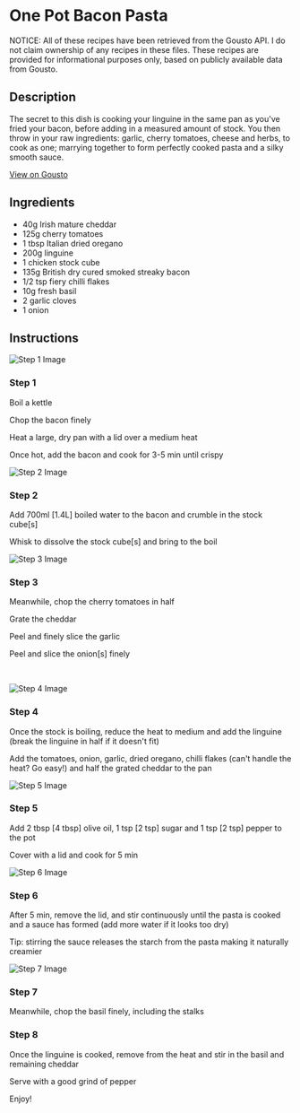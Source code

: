 # One Pot Bacon Pasta

NOTICE: All of these recipes have been retrieved from the Gousto API. I do not claim ownership of any recipes in these files. These recipes are provided for informational purposes only, based on publicly available data from Gousto.

## Description

The secret to this dish is cooking your linguine in the same pan as you've fried your bacon, before adding in a measured amount of stock. You then throw in your raw ingredients: garlic, cherry tomatoes, cheese and herbs, to cook as one; marrying together to form perfectly cooked pasta and a silky smooth sauce.

[View on Gousto](https://www.gousto.co.uk/recipes/cookbook/one-pot-bacon-pasta)

## Ingredients

- 40g Irish mature cheddar
- 125g cherry tomatoes
- 1 tbsp Italian dried oregano 
- 200g linguine 
- 1 chicken stock cube
- 135g British dry cured smoked streaky bacon
- 1/2 tsp fiery chilli flakes 
- 10g fresh basil 
- 2 garlic cloves 
- 1 onion

## Instructions

![Step 1 Image](https://production-media.gousto.co.uk/cms/recipe-step-image/317_step-1-x200.jpg)

### Step 1

Boil a kettle


Chop&nbsp;the bacon finely&nbsp;


Heat a large, dry pan&nbsp;with a lid&nbsp;over a medium heat&nbsp;


Once hot, add the bacon and cook for 3-5 min until crispy&nbsp;

![Step 2 Image](https://production-media.gousto.co.uk/cms/recipe-step-image/317_step-2-x200.jpg)

### Step 2

Add 700ml<span class="text-danger">&nbsp;[1.4L]</span>&nbsp;boiled water to the bacon and crumble in the stock cube<span class="text-danger">[s]</span>


Whisk to dissolve the stock cube<span class="text-danger">[s]</span>&nbsp;and bring to the boil

![Step 3 Image](https://production-media.gousto.co.uk/cms/recipe-step-image/317_step-3-x200.jpg)

### Step 3

Meanwhile, chop the <span class="text-highlight">cherry</span><span class="text-highlight">&nbsp;</span>tomatoes in half


Grate the cheddar


Peel and finely slice the garlic


Peel and slice the onion<span class="text-danger">[s]</span>&nbsp;finely


&nbsp;

![Step 4 Image](https://production-media.gousto.co.uk/cms/recipe-step-image/317_step-4-x200.jpg)

### Step 4

Once the stock is boiling, reduce the heat to medium and add the linguine (break the linguine in half if it doesn't fit)


Add the tomatoes, onion, garlic, dried oregano, chilli flakes (can't handle the heat? Go easy!) and half the grated cheddar to the pan

![Step 5 Image](https://production-media.gousto.co.uk/cms/recipe-step-image/317_step-5-x200.jpg)

### Step 5

Add 2 tbsp <span class="text-danger">[4 tbsp]</span>&nbsp;olive oil, 1 tsp<span class="text-danger">&nbsp;[2 tsp]</span>&nbsp;sugar and 1 tsp <span class="text-danger">[2 tsp]</span>&nbsp;pepper to the pot


Cover with a lid&nbsp;and cook for 5 min

![Step 6 Image](https://production-media.gousto.co.uk/cms/recipe-step-image/317_step-6-x200.jpg)

### Step 6

After 5 min, remove the lid, and stir continuously until the pasta is cooked and a sauce has formed (add more water if it looks too dry)


Tip: stirring the sauce releases the starch from the pasta making it naturally creamier

![Step 7 Image](https://production-media.gousto.co.uk/cms/recipe-step-image/317_step-7-x200.jpg)

### Step 7

Meanwhile, chop the basil finely, including the stalks

### Step 8

Once the linguine is cooked, remove from the heat and stir in the basil and remaining cheddar


Serve with a good grind of pepper&nbsp;


Enjoy!

